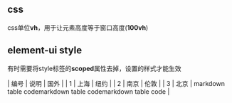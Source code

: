 ## css
css单位**vh**，用于让元素高度等于窗口高度(**100vh**)

## element-ui style
有时需要将style标签的**scoped**属性去掉，设置的样式才能生效

| 编号 | 说明 | 国外   |
| 1    | 上海 | 纽约   |
| 2    | 南京 | 伦敦   |
| 3    | 北京 | markdown table codemarkdown table codemarkdown table code |
